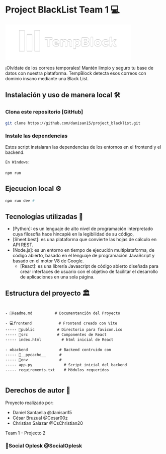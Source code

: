 # Project BlackList Team 1 💻

<a href="https://project-blacklist.vercel.app/">
<img width="400" src="frontend/src/assets/logo_uno.png" />
<a/>

¡Olvídate de los correos temporales!
Mantén limpio y seguro tu base de datos con nuestra plataforma.
TempBlock detecta esos correos con dominio insano mediante una Black List.

## Instalación y uso de manera local 🛠️

### Clona este repositorio [GitHub]

```bash
git clone https://github.com/danisan15/project_blacklist.git
```

### Instale las dependencias

Estos script instalaran las dependencias de los entornos en el frontend y el backend.

```cmd
En Windows:

npm run 
```

## Ejecucion local ⚙️

```bash
npm run dev #
```

## Tecnologías utilizadas 📲

- [Python]: es un lenguaje de alto nivel de programación interpretado cuya filosofía hace hincapié en la legibilidad de su código,
- [Sheet.best]: es una plataforma que convierte las hojas de cálculo en API REST.
- [Node.js]: es un entorno en tiempo de ejecución multiplataforma, de código abierto, basado en el lenguaje de programación JavaScript y basado en el motor V8 de Google.
  - [React]: es una librería Javascript de código abierto diseñada para crear interfaces de usuario con el objetivo de facilitar el desarrollo de aplicaciones en una sola página.

## Estructura del proyecto 🏛️

```

- 📃Readme.md          # Documentanción del Proyecto

- 💻frontend            # Frontend creado con Vite
----- 📁public          # Directorio para favicon.ico      
----- 📁src             # Componentes de React
----- index.html         # html inicial de React

- ⚙️backend              # Backend contruido con
----- 📁__pycache__      # 
----- 📁env              # 
----- app.py              # Script inicial del backend
----- requirements.txt    # Módulos requeridos


```

## Derechos de autor 📝

Proyecto realizado por: 

- Daniel Santaella   @danisan15
- César Bruzual      @Cesar00z
- Christian Salazar  @CsChristian20

Team 1 - Projecto 2

### 🏅Social Oplesk @SocialOplesk 
